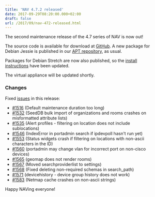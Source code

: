 ```yaml
---
title: 'NAV 4.7.2 released'
date: 2017-09-29T08:20:00.000+02:00
draft: false
url: /2017/09/nav-472-released.html
---
```


The second maintenance release of the 4.7 series of NAV is now out!

The source code is available for download at [GitHub](https://github.com/UNINETT/nav/releases). A new package for Debian Jessie is published in our [APT repository](https://nav.uninett.no/install-instructions/#debian), as usual.

Packages for Debian Stretch are now also published, so the [install instructions](https://nav.uninett.no/install-instructions/#debian) have been updated.

The virtual appliance will be updated shortly.

### Changes

Fixed [issues](https://github.com/UNINETT/nav/issues) in this release:

*   [#1516](https://github.com/UNINETT/nav/issues/1516/) (Default maintenance duration too long)
*   [#1532](https://github.com/UNINETT/nav/issues/1532/) (SeedDB bulk import of organizations and rooms crashes on misformatted attribute lists)
*   [#1535](https://github.com/UNINETT/nav/issues/1535/) (Alert profiles - filtering on location does not include sublocations)
*   [#1546](https://github.com/UNINETT/nav/issues/1546/) (IndexError in portadmin search if ipdevpoll hasn't run yet)
*   [#1553](https://github.com/UNINETT/nav/issues/1553/) (Status widgets crash if filtering on locations with non-ascii characters in the ID)
*   [#1560](https://github.com/UNINETT/nav/issues/1560/) (portadmin may change vlan for incorrect port on non-cisco devices)
*   [#1565](https://github.com/UNINETT/nav/issues/1565/) (geomap does not render rooms)
*   [#1567](https://github.com/UNINETT/nav/issues/1567/) (Moved searchproviderlist to settings)
*   [#1568](https://github.com/UNINETT/nav/issues/1568/) (Fixed deleting non-required schemas in search\_path)
*   [#1571](https://github.com/UNINETT/nav/issues/1571/) (devicehistory - device group history does not work)
*   [#1583](https://github.com/UNINETT/nav/issues/1583/) (Netmap cache crashes on non-ascii strings)

Happy NAVing everyone!